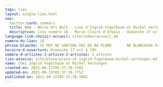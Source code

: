 ```yaml
---
tags: lieu
layout: single-lieu.html
seo:
  twitter:card: summary
  title: WAW - White Art Walk - Lieu d'Ingrid Fogelbaum et Michel Vertongen
  description: Lieu numéro 18 - Marie-Claire d'Orbaix - dimanche 17 oct 15h
language-link-choisir-accueil: site/index/accueil.md
numero-du-lieu: 18
phrase-blanche: CE MOT NE SORTIRA PAS DE MA PLUME       NE BLANCHIRA PAS VOS LÈVRES
horaire-d-ouverture: Dimanche 17 oct à 15h
nombre-d-artistes-1-artiste-2-artistes: 1 artiste
lieu-associe: site/place/place-of-ingrid-fogelbaum-michel-vertongen.md
name: Chez Ingrid Fogelbaum et Michel Vertongen
created-on: 2021-08-15T05:37:39.758Z
updated-on: 2021-08-15T05:37:39.775Z
published-on: 2021-08-15T05:37:39.786Z
---
```

